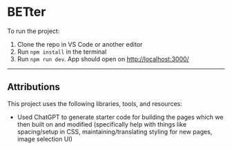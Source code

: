 # BETter

To run the project:

1. Clone the repo in VS Code or another editor  
2. Run `npm install` in the terminal  
3. Run `npm run dev`. App should open on [http://localhost:3000/](http://localhost:3000/)

---

## Attributions

This project uses the following libraries, tools, and resources:

- Used ChatGPT to generate starter code for building the pages which we then built on and modified (specifically help with things like spacing/setup in CSS, maintaining/translating styling for new pages, image selection UI)